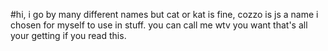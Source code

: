 #hi, i go by many different names but cat or kat is fine, cozzo is js a name i chosen for myself to use in stuff.
you can call me wtv you want that's all your getting if you read this.
